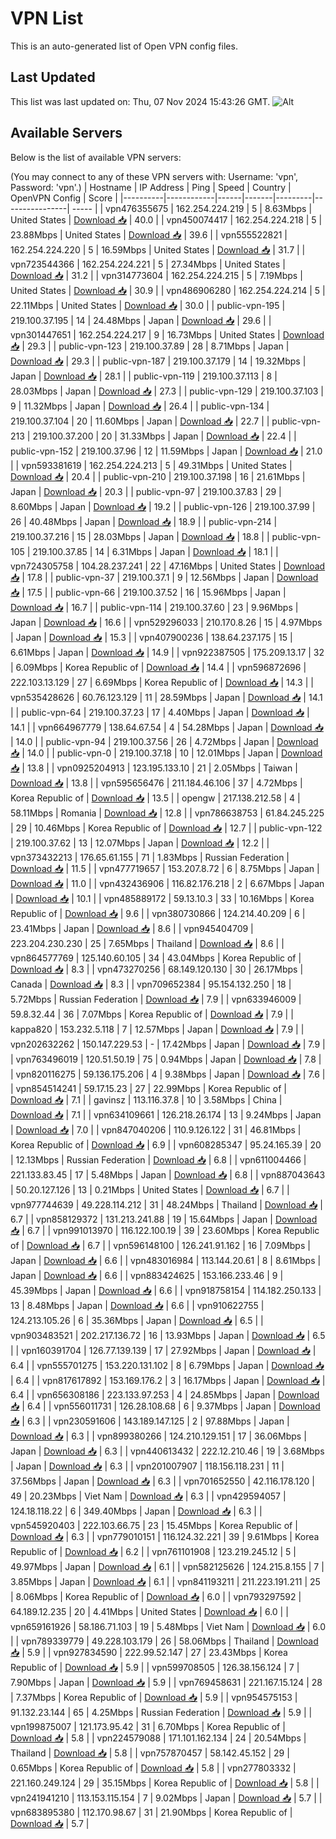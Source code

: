 # VPN List

This is an auto-generated list of Open VPN config files.

## Last Updated

This list was last updated on: Thu, 07 Nov 2024 15:43:26 GMT.
![Alt](https://repobeats.axiom.co/api/embed/186b98318ef1479477931607c1ad7d823f12451f.svg "Repobeats analytics image")

## Available Servers

Below is the list of available VPN servers:

(You may connect to any of these VPN servers with: Username: 'vpn', Password: 'vpn'.)
| Hostname | IP Address | Ping | Speed | Country | OpenVPN Config | Score |
|----------|------------|------|-------|---------|----------------| ----- |
| vpn476355675 | 162.254.224.219 | 5 | 8.63Mbps | United States | [Download 📥](./configs/server_0_US.ovpn) | 40.0 |
| vpn450074417 | 162.254.224.218 | 5 | 23.88Mbps | United States | [Download 📥](./configs/server_1_US.ovpn) | 39.6 |
| vpn555522821 | 162.254.224.220 | 5 | 16.59Mbps | United States | [Download 📥](./configs/server_2_US.ovpn) | 31.7 |
| vpn723544366 | 162.254.224.221 | 5 | 27.34Mbps | United States | [Download 📥](./configs/server_3_US.ovpn) | 31.2 |
| vpn314773604 | 162.254.224.215 | 5 | 7.19Mbps | United States | [Download 📥](./configs/server_4_US.ovpn) | 30.9 |
| vpn486906280 | 162.254.224.214 | 5 | 22.11Mbps | United States | [Download 📥](./configs/server_5_US.ovpn) | 30.0 |
| public-vpn-195 | 219.100.37.195 | 14 | 24.48Mbps | Japan | [Download 📥](./configs/server_6_JP.ovpn) | 29.6 |
| vpn301447651 | 162.254.224.217 | 9 | 16.73Mbps | United States | [Download 📥](./configs/server_7_US.ovpn) | 29.3 |
| public-vpn-123 | 219.100.37.89 | 28 | 8.71Mbps | Japan | [Download 📥](./configs/server_8_JP.ovpn) | 29.3 |
| public-vpn-187 | 219.100.37.179 | 14 | 19.32Mbps | Japan | [Download 📥](./configs/server_9_JP.ovpn) | 28.1 |
| public-vpn-119 | 219.100.37.113 | 8 | 28.03Mbps | Japan | [Download 📥](./configs/server_10_JP.ovpn) | 27.3 |
| public-vpn-129 | 219.100.37.103 | 9 | 11.32Mbps | Japan | [Download 📥](./configs/server_11_JP.ovpn) | 26.4 |
| public-vpn-134 | 219.100.37.104 | 20 | 11.60Mbps | Japan | [Download 📥](./configs/server_12_JP.ovpn) | 22.7 |
| public-vpn-213 | 219.100.37.200 | 20 | 31.33Mbps | Japan | [Download 📥](./configs/server_13_JP.ovpn) | 22.4 |
| public-vpn-152 | 219.100.37.96 | 12 | 11.59Mbps | Japan | [Download 📥](./configs/server_14_JP.ovpn) | 21.0 |
| vpn593381619 | 162.254.224.213 | 5 | 49.31Mbps | United States | [Download 📥](./configs/server_15_US.ovpn) | 20.4 |
| public-vpn-210 | 219.100.37.198 | 16 | 21.61Mbps | Japan | [Download 📥](./configs/server_16_JP.ovpn) | 20.3 |
| public-vpn-97 | 219.100.37.83 | 29 | 8.60Mbps | Japan | [Download 📥](./configs/server_17_JP.ovpn) | 19.2 |
| public-vpn-126 | 219.100.37.99 | 26 | 40.48Mbps | Japan | [Download 📥](./configs/server_18_JP.ovpn) | 18.9 |
| public-vpn-214 | 219.100.37.216 | 15 | 28.03Mbps | Japan | [Download 📥](./configs/server_19_JP.ovpn) | 18.8 |
| public-vpn-105 | 219.100.37.85 | 14 | 6.31Mbps | Japan | [Download 📥](./configs/server_20_JP.ovpn) | 18.1 |
| vpn724305758 | 104.28.237.241 | 22 | 47.16Mbps | United States | [Download 📥](./configs/server_21_US.ovpn) | 17.8 |
| public-vpn-37 | 219.100.37.1 | 9 | 12.56Mbps | Japan | [Download 📥](./configs/server_22_JP.ovpn) | 17.5 |
| public-vpn-66 | 219.100.37.52 | 16 | 15.96Mbps | Japan | [Download 📥](./configs/server_23_JP.ovpn) | 16.7 |
| public-vpn-114 | 219.100.37.60 | 23 | 9.96Mbps | Japan | [Download 📥](./configs/server_24_JP.ovpn) | 16.6 |
| vpn529296033 | 210.170.8.26 | 15 | 4.97Mbps | Japan | [Download 📥](./configs/server_25_JP.ovpn) | 15.3 |
| vpn407900236 | 138.64.237.175 | 15 | 6.61Mbps | Japan | [Download 📥](./configs/server_26_JP.ovpn) | 14.9 |
| vpn922387505 | 175.209.13.17 | 32 | 6.09Mbps | Korea Republic of | [Download 📥](./configs/server_27_KR.ovpn) | 14.4 |
| vpn596872696 | 222.103.13.129 | 27 | 6.69Mbps | Korea Republic of | [Download 📥](./configs/server_28_KR.ovpn) | 14.3 |
| vpn535428626 | 60.76.123.129 | 11 | 28.59Mbps | Japan | [Download 📥](./configs/server_29_JP.ovpn) | 14.1 |
| public-vpn-64 | 219.100.37.23 | 17 | 4.40Mbps | Japan | [Download 📥](./configs/server_30_JP.ovpn) | 14.1 |
| vpn664967779 | 138.64.67.54 | 4 | 54.28Mbps | Japan | [Download 📥](./configs/server_31_JP.ovpn) | 14.0 |
| public-vpn-94 | 219.100.37.56 | 26 | 4.72Mbps | Japan | [Download 📥](./configs/server_32_JP.ovpn) | 14.0 |
| public-vpn-0 | 219.100.37.18 | 10 | 12.01Mbps | Japan | [Download 📥](./configs/server_33_JP.ovpn) | 13.8 |
| vpn0925204913 | 123.195.133.10 | 21 | 2.05Mbps | Taiwan | [Download 📥](./configs/server_34_TW.ovpn) | 13.8 |
| vpn595656476 | 211.184.46.106 | 37 | 4.72Mbps | Korea Republic of | [Download 📥](./configs/server_35_KR.ovpn) | 13.5 |
| opengw | 217.138.212.58 | 4 | 58.11Mbps | Romania | [Download 📥](./configs/server_36_RO.ovpn) | 12.8 |
| vpn786638753 | 61.84.245.225 | 29 | 10.46Mbps | Korea Republic of | [Download 📥](./configs/server_37_KR.ovpn) | 12.7 |
| public-vpn-122 | 219.100.37.62 | 13 | 12.07Mbps | Japan | [Download 📥](./configs/server_38_JP.ovpn) | 12.2 |
| vpn373432213 | 176.65.61.155 | 71 | 1.83Mbps | Russian Federation | [Download 📥](./configs/server_39_RU.ovpn) | 11.5 |
| vpn477719657 | 153.207.8.72 | 6 | 8.75Mbps | Japan | [Download 📥](./configs/server_40_JP.ovpn) | 11.0 |
| vpn432436906 | 116.82.176.218 | 2 | 6.67Mbps | Japan | [Download 📥](./configs/server_41_JP.ovpn) | 10.1 |
| vpn485889172 | 59.13.10.3 | 33 | 10.16Mbps | Korea Republic of | [Download 📥](./configs/server_42_KR.ovpn) | 9.6 |
| vpn380730866 | 124.214.40.209 | 6 | 23.41Mbps | Japan | [Download 📥](./configs/server_43_JP.ovpn) | 8.6 |
| vpn945404709 | 223.204.230.230 | 25 | 7.65Mbps | Thailand | [Download 📥](./configs/server_44_TH.ovpn) | 8.6 |
| vpn864577769 | 125.140.60.105 | 34 | 43.04Mbps | Korea Republic of | [Download 📥](./configs/server_45_KR.ovpn) | 8.3 |
| vpn473270256 | 68.149.120.130 | 30 | 26.17Mbps | Canada | [Download 📥](./configs/server_46_CA.ovpn) | 8.3 |
| vpn709652384 | 95.154.132.250 | 18 | 5.72Mbps | Russian Federation | [Download 📥](./configs/server_47_RU.ovpn) | 7.9 |
| vpn633946009 | 59.8.32.44 | 36 | 7.07Mbps | Korea Republic of | [Download 📥](./configs/server_48_KR.ovpn) | 7.9 |
| kappa820 | 153.232.5.118 | 7 | 12.57Mbps | Japan | [Download 📥](./configs/server_49_JP.ovpn) | 7.9 |
| vpn202632262 | 150.147.229.53 | - | 17.42Mbps | Japan | [Download 📥](./configs/server_50_JP.ovpn) | 7.9 |
| vpn763496019 | 120.51.50.19 | 75 | 0.94Mbps | Japan | [Download 📥](./configs/server_51_JP.ovpn) | 7.8 |
| vpn820116275 | 59.136.175.206 | 4 | 9.38Mbps | Japan | [Download 📥](./configs/server_52_JP.ovpn) | 7.6 |
| vpn854514241 | 59.17.15.23 | 27 | 22.99Mbps | Korea Republic of | [Download 📥](./configs/server_53_KR.ovpn) | 7.1 |
| gavinsz | 113.116.37.8 | 10 | 3.58Mbps | China | [Download 📥](./configs/server_54_CN.ovpn) | 7.1 |
| vpn634109661 | 126.218.26.174 | 13 | 9.24Mbps | Japan | [Download 📥](./configs/server_55_JP.ovpn) | 7.0 |
| vpn847040206 | 110.9.126.122 | 31 | 46.81Mbps | Korea Republic of | [Download 📥](./configs/server_56_KR.ovpn) | 6.9 |
| vpn608285347 | 95.24.165.39 | 20 | 12.13Mbps | Russian Federation | [Download 📥](./configs/server_57_RU.ovpn) | 6.8 |
| vpn611004466 | 221.133.83.45 | 17 | 5.48Mbps | Japan | [Download 📥](./configs/server_58_JP.ovpn) | 6.8 |
| vpn887043643 | 50.20.127.126 | 13 | 0.21Mbps | United States | [Download 📥](./configs/server_59_US.ovpn) | 6.7 |
| vpn977744639 | 49.228.114.212 | 31 | 48.24Mbps | Thailand | [Download 📥](./configs/server_60_TH.ovpn) | 6.7 |
| vpn858129372 | 131.213.241.88 | 19 | 15.64Mbps | Japan | [Download 📥](./configs/server_61_JP.ovpn) | 6.7 |
| vpn991013970 | 116.122.100.19 | 39 | 23.60Mbps | Korea Republic of | [Download 📥](./configs/server_62_KR.ovpn) | 6.7 |
| vpn596148100 | 126.241.91.162 | 16 | 7.09Mbps | Japan | [Download 📥](./configs/server_63_JP.ovpn) | 6.6 |
| vpn483016984 | 113.144.20.61 | 8 | 8.61Mbps | Japan | [Download 📥](./configs/server_64_JP.ovpn) | 6.6 |
| vpn883424625 | 153.166.233.46 | 9 | 45.39Mbps | Japan | [Download 📥](./configs/server_65_JP.ovpn) | 6.6 |
| vpn918758154 | 114.182.250.133 | 13 | 8.48Mbps | Japan | [Download 📥](./configs/server_66_JP.ovpn) | 6.6 |
| vpn910622755 | 124.213.105.26 | 6 | 35.36Mbps | Japan | [Download 📥](./configs/server_67_JP.ovpn) | 6.5 |
| vpn903483521 | 202.217.136.72 | 16 | 13.93Mbps | Japan | [Download 📥](./configs/server_68_JP.ovpn) | 6.5 |
| vpn160391704 | 126.77.139.139 | 17 | 27.92Mbps | Japan | [Download 📥](./configs/server_69_JP.ovpn) | 6.4 |
| vpn555701275 | 153.220.131.102 | 8 | 6.79Mbps | Japan | [Download 📥](./configs/server_70_JP.ovpn) | 6.4 |
| vpn817617892 | 153.169.176.2 | 3 | 16.17Mbps | Japan | [Download 📥](./configs/server_71_JP.ovpn) | 6.4 |
| vpn656308186 | 223.133.97.253 | 4 | 24.85Mbps | Japan | [Download 📥](./configs/server_72_JP.ovpn) | 6.4 |
| vpn556011731 | 126.28.108.68 | 6 | 9.37Mbps | Japan | [Download 📥](./configs/server_73_JP.ovpn) | 6.3 |
| vpn230591606 | 143.189.147.125 | 2 | 97.88Mbps | Japan | [Download 📥](./configs/server_74_JP.ovpn) | 6.3 |
| vpn899380266 | 124.210.129.151 | 17 | 36.06Mbps | Japan | [Download 📥](./configs/server_75_JP.ovpn) | 6.3 |
| vpn440613432 | 222.12.210.46 | 19 | 3.68Mbps | Japan | [Download 📥](./configs/server_76_JP.ovpn) | 6.3 |
| vpn201007907 | 118.156.118.231 | 11 | 37.56Mbps | Japan | [Download 📥](./configs/server_77_JP.ovpn) | 6.3 |
| vpn701652550 | 42.116.178.120 | 49 | 20.23Mbps | Viet Nam | [Download 📥](./configs/server_78_VN.ovpn) | 6.3 |
| vpn429594057 | 124.18.118.22 | 6 | 349.40Mbps | Japan | [Download 📥](./configs/server_79_JP.ovpn) | 6.3 |
| vpn545920403 | 222.103.66.75 | 23 | 15.45Mbps | Korea Republic of | [Download 📥](./configs/server_80_KR.ovpn) | 6.3 |
| vpn779010151 | 116.124.32.221 | 39 | 9.61Mbps | Korea Republic of | [Download 📥](./configs/server_81_KR.ovpn) | 6.2 |
| vpn761101908 | 123.219.245.12 | 5 | 49.97Mbps | Japan | [Download 📥](./configs/server_82_JP.ovpn) | 6.1 |
| vpn582125626 | 124.215.8.155 | 7 | 3.85Mbps | Japan | [Download 📥](./configs/server_83_JP.ovpn) | 6.1 |
| vpn841193211 | 211.223.191.211 | 25 | 8.06Mbps | Korea Republic of | [Download 📥](./configs/server_84_KR.ovpn) | 6.0 |
| vpn793297592 | 64.189.12.235 | 20 | 4.41Mbps | United States | [Download 📥](./configs/server_85_US.ovpn) | 6.0 |
| vpn659161926 | 58.186.71.103 | 19 | 5.48Mbps | Viet Nam | [Download 📥](./configs/server_86_VN.ovpn) | 6.0 |
| vpn789339779 | 49.228.103.179 | 26 | 58.06Mbps | Thailand | [Download 📥](./configs/server_87_TH.ovpn) | 5.9 |
| vpn927834590 | 222.99.52.147 | 27 | 23.43Mbps | Korea Republic of | [Download 📥](./configs/server_88_KR.ovpn) | 5.9 |
| vpn599708505 | 126.38.156.124 | 7 | 7.90Mbps | Japan | [Download 📥](./configs/server_89_JP.ovpn) | 5.9 |
| vpn769458631 | 221.167.15.124 | 28 | 7.37Mbps | Korea Republic of | [Download 📥](./configs/server_90_KR.ovpn) | 5.9 |
| vpn954575153 | 91.132.23.144 | 65 | 4.25Mbps | Russian Federation | [Download 📥](./configs/server_91_RU.ovpn) | 5.9 |
| vpn199875007 | 121.173.95.42 | 31 | 6.70Mbps | Korea Republic of | [Download 📥](./configs/server_92_KR.ovpn) | 5.8 |
| vpn224579088 | 171.101.162.134 | 24 | 20.54Mbps | Thailand | [Download 📥](./configs/server_93_TH.ovpn) | 5.8 |
| vpn757870457 | 58.142.45.152 | 29 | 0.65Mbps | Korea Republic of | [Download 📥](./configs/server_94_KR.ovpn) | 5.8 |
| vpn277803332 | 221.160.249.124 | 29 | 35.15Mbps | Korea Republic of | [Download 📥](./configs/server_95_KR.ovpn) | 5.8 |
| vpn241941210 | 113.153.115.154 | 7 | 9.02Mbps | Japan | [Download 📥](./configs/server_96_JP.ovpn) | 5.7 |
| vpn683895380 | 112.170.98.67 | 31 | 21.90Mbps | Korea Republic of | [Download 📥](./configs/server_97_KR.ovpn) | 5.7 |
